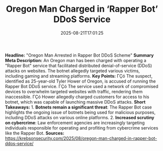 ﻿---
title: "Oregon Man Charged in ‘Rapper Bot’ DDoS Service"
date: "2025-08-21T17:01:25"
category: "Markets"
summary: ""
slug: "oregon man charged in rapper bot ddos service"
source_urls:
  - "https://krebsonsecurity.com/2025/08/oregon-man-charged-in-rapper-bot-ddos-service/"
seo:
  title: "Oregon Man Charged in ‘Rapper Bot’ DDoS Service | Hash n Hedge"
  description: ""
  keywords: ["news", "markets", "brief"]
---
**Headline:** "Oregon Man Arrested in Rapper Bot DDoS Scheme"  **Summary Meta Description:** An Oregon man has been charged with operating a "Rapper Bot" service that facilitated distributed denial-of-service (DDoS) attacks on websites. The botnet allegedly targeted various victims, including gaming and streaming platforms.  **Key Points:**  ΓÇó The suspect, identified as 25-year-old Tyler Hower of Oregon, is accused of running the Rapper Bot DDoS service. ΓÇó The service used a network of compromised devices to overwhelm targeted websites with traffic, rendering them inaccessible. ΓÇó Hower allegedly charged customers for access to his botnet, which was capable of launching massive DDoS attacks.  **Short Takeaways:**  1. **Botnets remain a significant threat**: The Rapper Bot case highlights the ongoing issue of botnets being used for malicious purposes, including DDoS attacks on various online platforms. 2. **Increased scrutiny on cybercrime**: Law enforcement agencies are increasingly targeting individuals responsible for operating and profiting from cybercrime services like the Rapper Bot.  **Sources:**  https://krebsonsecurity.com/2025/08/oregon-man-charged-in-rapper-bot-ddos-service/ 
